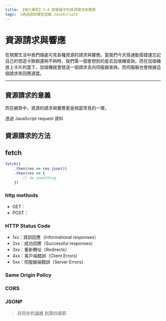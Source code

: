 ```yaml
---
title: 【強化模型】3-4 瀏覽器中的資源請求與響應
tags: 《透過認知模型認識 JavaScript》
---
```


# 資源請求與響應

<!-- ![https://ithelp.ithome.com.tw/upload/images/20201005/20119062NqCBINDrVG.jpg](https://ithelp.ithome.com.tw/upload/images/20201005/20119062NqCBINDrVG.jpg) -->

在現實生活中我們隨處可見各種資源的請求與響應。當我們今天搭通勤搭捷運忘記自己的悠遊卡餘額還夠不夠時，我們第一個會想到的是去加值機查詢，而在加值機放上卡片的當下，加值機就會發送一個請求去向伺服器查詢，而伺服器也會根據這個請求來回應適當。

---

## 資源請求的意義

而在網頁中，資源的請求與響應更是相當常見的一環，
<!-- server response -->



透過 JavaScript request 資料

## 資源請求的方法

<!-- 資源請求方法的前言 -->

## fetch

```js
fetch()
    .then(res => res.json())
    .then(res => {
        // do something
    })
```

### http methods
- GET：
- POST：

### HTTP Status Code

- 1xx：資訊回應（Informational responses）
- 2xx：成功回應（Successful responses）
- 3xx：重新轉址（Redirects）
- 4xx：客戶端錯誤（Client Errors）
- 5xx：伺服器端錯誤（Server Errors）


### Same Origin Policy
### CORS
### JSONP





> 非同步的議題 到第四章節